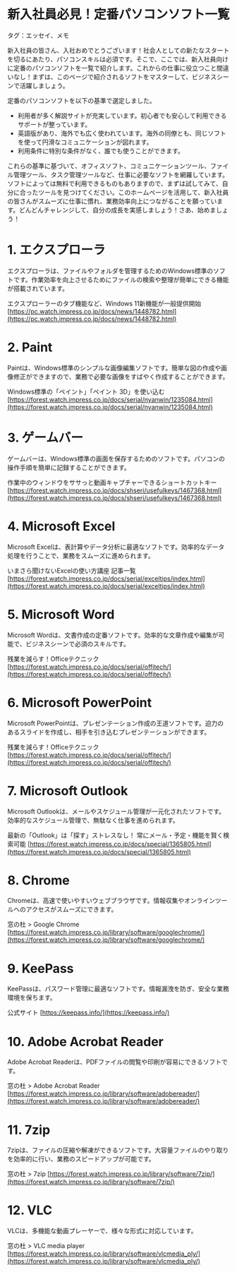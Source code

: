 # 新入社員必見！定番パソコンソフト一覧
タグ：エッセイ、メモ

新入社員の皆さん、入社おめでとうございます！社会人としての新たなスタートを切るにあたり、パソコンスキルは必須です。そこで、ここでは、新入社員向けに定番のパソコンソフトを一覧で紹介します。これからの仕事に役立つこと間違いなし！まずは、このページで紹介されるソフトをマスターして、ビジネスシーンで活躍しましょう。

定番のパソコンソフトを以下の基準で選定しました。
+ 利用者が多く解説サイトが充実しています。初心者でも安心して利用できるサポートが整っています。
+ 英語版があり、海外でも広く使われています。海外の同僚とも、同じソフトを使って円滑なコミュニケーションが図れます。
+ 利用条件に特別な条件がなく、誰でも使うことができます。

これらの基準に基づいて、オフィスソフト、コミュニケーションツール、ファイル管理ツール、タスク管理ツールなど、仕事に必要なソフトを網羅しています。ソフトによっては無料で利用できるものもありますので、まずは試してみて、自分に合ったツールを見つけてください。このホームページを活用して、新入社員の皆さんがスムーズに仕事に慣れ、業務効率向上につながることを願っています。どんどんチャレンジして、自分の成長を実感しましょう！さあ、始めましょう！

# 1. エクスプローラ
エクスプローラは、ファイルやフォルダを管理するためのWindows標準のソフトです。作業効率を向上させるためにファイルの検索や整理が簡単にできる機能が搭載されています。

エクスプローラーのタブ機能など、Windows 11新機能が一般提供開始
[https://pc.watch.impress.co.jp/docs/news/1448782.html](https://pc.watch.impress.co.jp/docs/news/1448782.html)

# 2. Paint
Paintは、Windows標準のシンプルな画像編集ソフトです。簡単な図の作成や画像修正ができますので、業務で必要な画像をすばやく作成することができます。

Windows標準の「ペイント」「ペイント 3D」を使い込む
[https://forest.watch.impress.co.jp/docs/serial/nyanwin/1235084.html](https://forest.watch.impress.co.jp/docs/serial/nyanwin/1235084.html)

# 3. ゲームバー
ゲームバーは、Windows標準の画面を保存するためのソフトです。パソコンの操作手順を簡単に記録することができます。

作業中のウィンドウをササっと動画キャプチャーできるショートカットキー
[https://forest.watch.impress.co.jp/docs/shseri/usefulkeys/1467368.html](https://forest.watch.impress.co.jp/docs/shseri/usefulkeys/1467368.html)

# 4. Microsoft Excel
Microsoft Excelは、表計算やデータ分析に最適なソフトです。効率的なデータ処理を行うことで、業務をスムーズに進められます。

いまさら聞けないExcelの使い方講座 記事一覧
[https://forest.watch.impress.co.jp/docs/serial/exceltips/index.html](https://forest.watch.impress.co.jp/docs/serial/exceltips/index.html)

# 5. Microsoft Word
Microsoft Wordは、文書作成の定番ソフトです。効率的な文章作成や編集が可能で、ビジネスシーンで必須のスキルです。

残業を減らす！Officeテクニック
[https://forest.watch.impress.co.jp/docs/serial/offitech/](https://forest.watch.impress.co.jp/docs/serial/offitech/)

# 6. Microsoft PowerPoint
Microsoft PowerPointは、プレゼンテーション作成の王道ソフトです。迫力のあるスライドを作成し、相手を引き込むプレゼンテーションができます。

残業を減らす！Officeテクニック
[https://forest.watch.impress.co.jp/docs/serial/offitech/](https://forest.watch.impress.co.jp/docs/serial/offitech/)

# 7. Microsoft Outlook
Microsoft Outlookは、メールやスケジュール管理が一元化されたソフトです。効率的なスケジュール管理で、無駄なく仕事を進められます。

最新の「Outlook」は「探す」ストレスなし！ 常にメール・予定・機能を賢く検索可能
[https://forest.watch.impress.co.jp/docs/special/1365805.html](https://forest.watch.impress.co.jp/docs/special/1365805.html)

# 8. Chrome
Chromeは、高速で使いやすいウェブブラウザです。情報収集やオンラインツールへのアクセスがスムーズにできます。

窓の杜 > Google Chrome
[https://forest.watch.impress.co.jp/library/software/googlechrome/](https://forest.watch.impress.co.jp/library/software/googlechrome/)

# 9. KeePass
KeePassは、パスワード管理に最適なソフトです。情報漏洩を防ぎ、安全な業務環境を保ちます。

公式サイト
[https://keepass.info/](https://keepass.info/)

 # 10. Adobe Acrobat Reader
Adobe Acrobat Readerは、PDFファイルの閲覧や印刷が容易にできるソフトです。

窓の杜 > Adobe Acrobat Reader
[https://forest.watch.impress.co.jp/library/software/adobereader/](https://forest.watch.impress.co.jp/library/software/adobereader/)

# 11. 7zip
7zipは、ファイルの圧縮や解凍ができるソフトです。大容量ファイルのやり取りを効率的に行い、業務のスピードアップが可能です。

窓の杜 > 7zip
[https://forest.watch.impress.co.jp/library/software/7zip/](https://forest.watch.impress.co.jp/library/software/7zip/)

# 12. VLC
VLCは、多機能な動画プレーヤーで、様々な形式に対応しています。

窓の杜 > VLC media player
[https://forest.watch.impress.co.jp/library/software/vlcmedia_ply/](https://forest.watch.impress.co.jp/library/software/vlcmedia_ply/)
